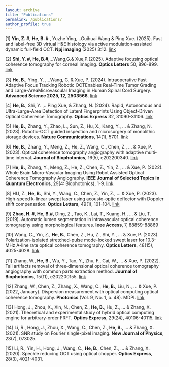 ```yaml
---
layout: archive
title: "Publications"
permalink: /publications/
author_profile: true
---
```


[1] **Yin, Z. #**, **He, B. #** , Yuzhe Ying,...Guihuai Wang & Ping Xue. (2025). Fast and label-free 3D virtual H&E histology via active modulation-assisted dynamic full-field OCT. **Npj imaging** (2025) 3:12.
[link](https://www.nature.com/articles/s44303-025-00068-0)

[2] **Shi, Y. #**, **He, B.#**,...Wang,G.& Xue,P.(2025). Adaptive focusing optical coherence tomography for corneal imaging. **Optics Letters** 50, 896-899.
[link](https://opg.optica.org/ol/abstract.cfm?uri=ol-50-3-896)

[3] **He, B.**, Ying, Y. ,...Wang, G,  & Xue, P. (2024). Intraoperative Fast Adaptive Focus Tracking Robotic OCTEnables Real-Time Tumor Grading and Large-AreaMicrovascular Imaging in Human Spinal Cord Surgery. **Advanced Science 2025, 12, 2503566**.
[link](https://advanced.onlinelibrary.wiley.com/doi/epdf/10.1002/advs.202503566)

[4] **He, B.**, Shi, Y. ,...Ping Xue,  & Zhang, N. (2024). Rapid, Autonomous and Ultra-Large-Area Detection of Latent Fingerprints Using Object-Driven Optical Coherence Tomography. **Optics Express**  32, 31090-31106.
[link](https://opg.optica.org/oe/fulltext.cfm?uri=oe-32-18-31090&id=554537)

[5] **He, B.**, Zhang, Y., Zhao, L., Sun, Z., Hu, X., Kang, Y., ... & Zhang, N. (2023). Robotic-OCT guided inspection and microsurgery of monolithic storage devices. **Nature Communications**, 14(1), 5701.
[link](https://www.nature.com/articles/s41467-023-41498-x)


[6] **He, B.**, Zhang, Y., Meng, Z., He, Z., Wang, C., Chen, Z., ... & Xue, P. (2023). Optical coherence tomography angiography with adaptive multi‐time interval. **Journal of Biophotonics**, 16(5), e202200340.
[link](https://onlinelibrary.wiley.com/doi/abs/10.1002/jbio.202200340)

[7] **He, B.**, Zhang, Y., Meng, Z., He, Z., Chen, Z., Yin, Z., ... & Xue, P. (2022). Whole Brain Micro-Vascular Imaging Using Robot Assisted Optical Coherence Tomography Angiography. **IEEE Journal of Selected Topics in Quantum Electronics**, 29(4: Biophotonics), 1-9.
[link](https://ieeexplore.ieee.org/document/9991088)

[8] HU, Z., **He, B.**, Shi, Y., Wang, C., Chen, Z., Yin, Z., ... & Xue, P. (2023). High-speed k-linear swept laser using acousto-optic deflector with Doppler shift compensation. **Optics Letters**, 49(1), 101-104.
[link](https://opg.optica.org/ol/upcoming_pdf.cfm?id=513516)

[9] **Zhao, H. #**, **He, B.#**, Ding, Z., Tao, K., Lai, T., Kuang, H., ... & Liu, T. (2019). Automatic lumen segmentation in intravascular optical coherence tomography using morphological features. **Ieee Access**, 7, 88859-88869

[10] Wang, C., Yin, Z., **He, B.**, Chen, Z., Hu, Z., Shi, Y., ... & Xue, P. (2023). Polarization-isolated stretched-pulse mode-locked swept laser for 10.3-MHz A-line rate optical coherence tomography. **Optics Letters**, 48(15), 4025-4028.
[link](https://opg.optica.org/ol/abstract.cfm?uri=ol-48-15-4025)

[11] Zhang, W., **He, B.**, Wu, Y., Tao, Y., Zhu, F., Cai, W., ... & Xue, P. (2022). Tail artifacts removal of three‐dimensional optical coherence tomography angiography with common parts extraction method. **Journal of Biophotonics**, 15(11), e202200155.
[link](https://onlinelibrary.wiley.com/doi/10.1002/jbio.202200155)

[12] Zhang, W., Chen, Z., Zhang, X., Wang, C., **He, B.**, Liu, N., ... & Xue, P. (2022, January). Dispersion measurement with optical computing optical coherence tomography.  **Photonics** (Vol. 9, No. 1, p. 48). MDPI.
[link](https://www.mdpi.com/2304-6732/9/1/48)

[13] Hong, J., Zhou, X., Xin, N., Chen, Z., **He, B.**, Hu, Z., ... & Zhang, X. (2021). Theoretical and experimental study of hybrid optical computing engine for arbitrary-order FRFT. **Optics Express**, 29(24), 40106-40115.
[link](https://opg.optica.org/oe/fulltext.cfm?uri=oe-29-24-40106&id=464902)

[14] Li, R., Hong, J., Zhou, X., Wang, C., Chen, Z., **He, B.**, ... & Zhang, X. (2021). SNR study on Fourier single-pixel imaging. **New Journal of Physics**, 23(7), 073025.

[15] Li, R., Yin, H., Hong, J., Wang, C., **He, B.**, Chen, Z., ... & Zhang, X. (2020). Speckle reducing OCT using optical chopper. **Optics Express**, 28(3), 4021-4031.







